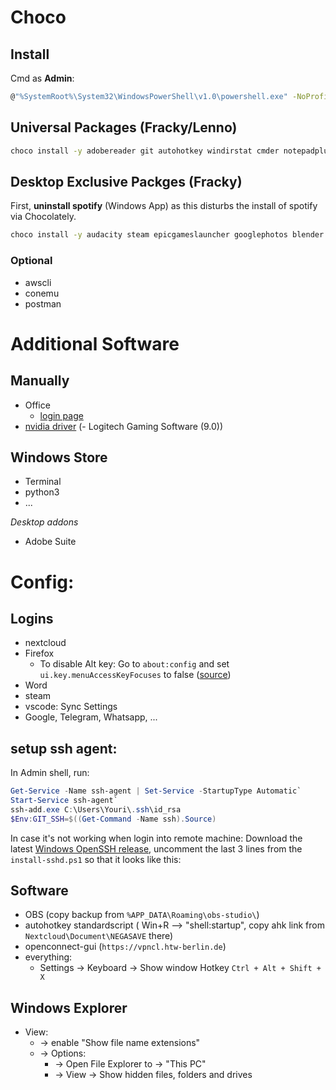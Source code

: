 # Choco

## Install

Cmd as **Admin**:
```bash
@"%SystemRoot%\System32\WindowsPowerShell\v1.0\powershell.exe" -NoProfile -InputFormat None -ExecutionPolicy Bypass -Command "iex ((New-Object System.Net.WebClient).DownloadString('https://chocolatey.org/install.ps1'))" && SET "PATH=%PATH%;%ALLUSERSPROFILE%\chocolatey\bin"
```

## Universal Packages (Fracky/Lenno)


```bash
choco install -y adobereader git autohotkey windirstat cmder notepadplusplus irfanview 7zip nextcloud-client everything vlc firefox sharex vscode jdk8 keepassxc discord deluge chromium
```

## Desktop Exclusive Packges (Fracky)

First, **uninstall spotify** (Windows App) as this disturbs the install of spotify via Chocolately.

```bash
choco install -y audacity steam epicgameslauncher googlephotos blender docker-desktop duplicati spotify zotero-studio minecraft ffmpeg signal teamspeak
```

### Optional
- awscli
- conemu
- postman

# Additional Software

## Manually
- Office
    - [login page](https://login.microsoftonline.com)
- [nvidia driver](https://www.nvidia.de/Download/index.aspx?lang=de)
(- Logitech Gaming Software (9.0))


## Windows Store

* Terminal
* python3
* ...

*Desktop addons*
- Adobe Suite

# Config:

## Logins
- nextcloud
- Firefox
    - To disable Alt key: Go to `about:config` and set `ui.key.menuAccessKeyFocuses` to false ([source](https://support.mozilla.org/en-US/questions/1278533))
- Word
- steam
- vscode: Sync Settings
- Google, Telegram, Whatsapp, ...


## setup ssh agent:

In Admin shell, run:

```powershell
Get-Service -Name ssh-agent | Set-Service -StartupType Automatic`
Start-Service ssh-agent`
ssh-add.exe C:\Users\Youri\.ssh\id_rsa
$Env:GIT_SSH=$((Get-Command -Name ssh).Source)
```

In case it's not working when login into remote machine:  Download the latest [Windows OpenSSH release](https://github.com/PowerShell/Win32-OpenSSH/releases), uncomment the last 3 lines from the `install-sshd.ps1` so that it looks like this: 


## Software

- OBS (copy backup from `%APP_DATA\Roaming\obs-studio\`)
- autohotkey standardscript ( Win+R --> "shell:startup", copy ahk link from `Nextcloud\Document\NEGASAVE` there)
- openconnect-gui (`https://vpncl.htw-berlin.de`)
- everything:
    - Settings -> Keyboard -> Show window Hotkey `Ctrl + Alt + Shift + X`

## Windows Explorer

* View:
    * -> enable "Show file name extensions"
    * -> Options: 
        * -> Open File Explorer to -> "This PC"
        * -> View -> Show hidden files, folders and drives

